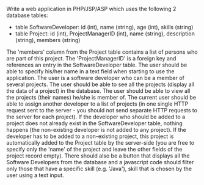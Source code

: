 Write a web application in PHP/JSP/ASP which uses the following 2 database tables:
- table SoftwareDeveloper: id (int), name (string), age (int), skills (string)
- table Project: id (int), ProjectManagerID (int), name (string), description
  (string),   members (string)

The 'members' column from the Project table contains a list of persons
who are part of this project. The 'ProjectManagerID' is a foreign key and
references an entry in the SoftwareDeveloper table. The user should be able to specify
his/her name in a text field when starting to use the application. The user is a
software developer who can be a member of several projects. The user should be able
to see all the projects (display all the data of a project) in the database.
The user should be able to view all the projects (their names) he/she is member of. 
The current user should be able to assign another developer to a list of
projects (in one single HTTP request sent to the server - you should not send separate
HTTP requests to the server for each project). If the developer who should be
added to a project does not already exist in the SoftwareDeveloper table, nothing
happens (the non-existing developer is not added to any project). If the developer
has to be added to a non-existing project, this project is automatically added to
the Project table by the server-side (you are free to specify only the 'name' of the
project and leave the other fields of the project record empty).
There should also be a button that displays all the Software Developers from
the database and a javascript code should filter only those that have a
specific skill (e.g. 'Java'), skill that is chosen by the user using a text
input.

